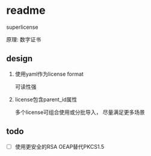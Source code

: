 # readme
superlicense

原理: 数字证书

## design
1. 使用yaml作为license format

    可读性强
1. license包含parent_id属性

    多个license可组合使用或分批导入， 尽量满足更多场景

## todo
- [ ] 使用更安全的RSA OEAP替代PKCS1.5